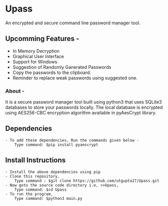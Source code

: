# Upass
An encrypted and secure command line password manager tool.

## Upcomming Features -
- In Memory Decryption
- Graphical User Interface
- Support for Windows
- Suggestion of Randomly Ganerated Passwords
- Copy the passwords to the clipboard.
- Reminder to replace weak passwords using suggested one.

### About -
It is a secure password manager tool built using python3 that uses SQLite3
databases to store your passwords locally. The local database is encrypted 
using AES256-CBC encryption algorithm available in pyAesCrypt library.

## Dependencies
    - To add these dependencies, Run the commands given below -
        Type command: $pip install pyaescrypt

## Install Instructions 
    - Install the above dependencies using pip
    - Clone this repository,
        Type command : $git clone https://github.com/utgupta27/Upass.git
    - Now goto the source code directory i.e, >>Upass, 
        Type command: $cd Upass
    - To run the program, 
        Type command: $python3 main.py